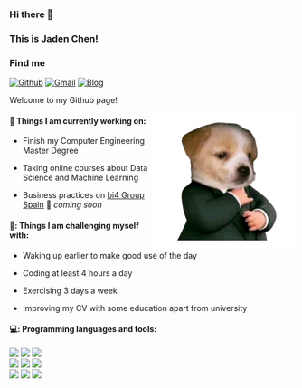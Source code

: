 ### Hi there 👋

### This is Jaden Chen!

### Find me

[![Github](https://img.shields.io/badge/-Github-000?style=flat&logo=Github&logoColor=white)](https://github.com/jadenjin)
[![Gmail](https://img.shields.io/badge/-Gmail-c14438?style=flat&logo=Gmail&logoColor=white)](mailto:Fernando.Roldan.Zafra@gmail.com)
[![Blog](https://img.shields.io/badge/-Blog-000?style=flat&logo=blogger&logoColor=white)](http://47.100.68.132:8080)

Welcome to my Github page!


<img align="right" alt="img" src="./image/image0.png" width="50%" height="auto" />

#### 🌱 Things I am currently working on:


- Finish my Computer Engineering Master Degree

- Taking online courses about Data Science and Machine Learning

- Business practices on [bi4 Group Spain](https://github.com/bi4group) 🚀 *coming soon*


#### 💪: Things I am challenging myself with:


- Waking up earlier to make good use of the day

- Coding at least 4 hours a day

- Exercising 3 days a week

- Improving my CV with some education apart from university

#### 💻: Programming languages and tools:

<p>
<img width="50%" align="right" src="https://github-readme-stats.vercel.app/api?username=jadenjin&show_icons=true&hide_border=true"  alt=""/>

<code><img width="10%" src="https://www.vectorlogo.zone/logos/java/java-ar21.svg"></code>
<code><img width="10%" src="https://www.vectorlogo.zone/logos/python/python-ar21.svg"></code>
<code><img width="8%" src="https://www.vectorlogo.zone/logos/golang/golang-ar21.svg"></code>
<br />
<code><img width="10%" src="https://www.vectorlogo.zone/logos/apache_kafka/apache_kafka-ar21.svg"></code>
<code><img width="10%" src="https://www.vectorlogo.zone/logos/mysql/mysql-ar21.svg"></code>
<code><img width="10%" src="https://www.vectorlogo.zone/logos/mongodb/mongodb-ar21.svg"></code>
<br />
<code><img width="10%" src="https://www.vectorlogo.zone/logos/apache_spark/apache_spark-ar21.svg"></code>
<code><img width="10%" src="https://www.vectorlogo.zone/logos/apache_hadoop/apache_hadoop-ar21.svg"></code>
<code><img width="10%" src="https://www.vectorlogo.zone/logos/git-scm/git-scm-ar21.svg"></code>
</p>
